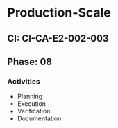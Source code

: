 # Production-Scale

## CI: CI-CA-E2-002-003
## Phase: 08

### Activities
- Planning
- Execution
- Verification
- Documentation
